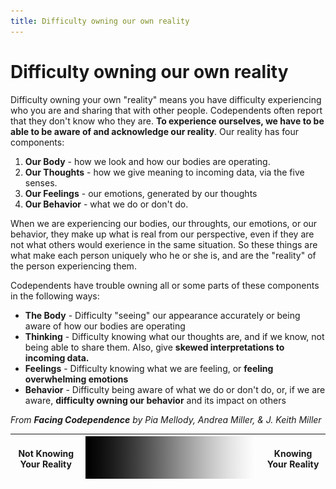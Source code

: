 ```yaml
---
title: Difficulty owning our own reality
---
```

# Difficulty owning our own reality
Difficulty owning your own "reality" means you have difficulty experiencing who you are and sharing that with other people. Codependents often report that they don't know who they are. 
**To experience ourselves, we have to be able to be aware of and acknowledge our reality**. Our reality has four components:

1. **Our Body** - how we look and how our bodies are operating.
2. **Our Thoughts** - how we give meaning to incoming data, via the five senses.
3. **Our Feelings** - our emotions, generated by our thoughts
4. **Our Behavior** - what we do or don't do.

When we are experiencing our bodies, our throughts, our emotions, or our behavior, they make up what is real from our perspective, even if they are not what others would exerience in
the same situation. So these things are what make each person uniquely who he or she is, and are the "reality" of the person experiencing them.

Codependents have trouble owning all or some parts of these components in the following ways:

* **The Body** - Difficulty "seeing" our appearance accurately or being aware of how our bodies are operating
* **Thinking** - Difficulty knowing what our thoughts are, and if we know, not being able to share them. Also, give **skewed interpretations to incoming data.**
* **Feelings** - Difficulty knowing what we are feeling, or **feeling overwhelming emotions**
* **Behavior** - Difficulty being aware of what we do or don't do, or, if we are aware, **difficulty owning our behavior** and its impact on others

*From **Facing Codependence** by Pia Mellody, Andrea Miller, & J. Keith Miller*

| Not Knowing Your Reality | ![greybar](./greybar.gif) | Knowing Your Reality |
|-|-|-|
